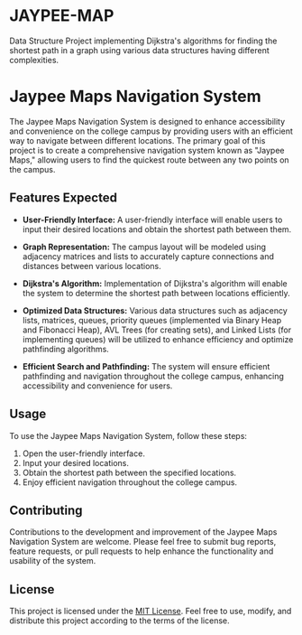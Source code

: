 # JAYPEE-MAP

Data Structure Project implementing Dijkstra's algorithms for finding the shortest path in a graph using various data structures having different complexities.

# Jaypee Maps Navigation System

The Jaypee Maps Navigation System is designed to enhance accessibility and convenience on the college campus by providing users with an efficient way to navigate between different locations. The primary goal of this project is to create a comprehensive navigation system known as "Jaypee Maps," allowing users to find the quickest route between any two points on the campus.

## Features Expected

- **User-Friendly Interface:** A user-friendly interface will enable users to input their desired locations and obtain the shortest path between them.
- **Graph Representation:** The campus layout will be modeled using adjacency matrices and lists to accurately capture connections and distances between various locations.

- **Dijkstra's Algorithm:** Implementation of Dijkstra's algorithm will enable the system to determine the shortest path between locations efficiently.

- **Optimized Data Structures:** Various data structures such as adjacency lists, matrices, queues, priority queues (implemented via Binary Heap and Fibonacci Heap), AVL Trees (for creating sets), and Linked Lists (for implementing queues) will be utilized to enhance efficiency and optimize pathfinding algorithms.

- **Efficient Search and Pathfinding:** The system will ensure efficient pathfinding and navigation throughout the college campus, enhancing accessibility and convenience for users.

## Usage

To use the Jaypee Maps Navigation System, follow these steps:

1. Open the user-friendly interface.
2. Input your desired locations.
3. Obtain the shortest path between the specified locations.
4. Enjoy efficient navigation throughout the college campus.

## Contributing

Contributions to the development and improvement of the Jaypee Maps Navigation System are welcome. Please feel free to submit bug reports, feature requests, or pull requests to help enhance the functionality and usability of the system.

## License

This project is licensed under the [MIT License](LICENSE). Feel free to use, modify, and distribute this project according to the terms of the license.
